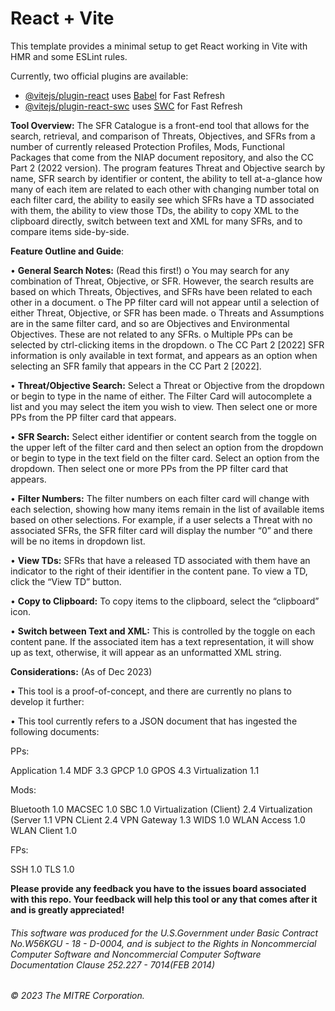 # React + Vite

This template provides a minimal setup to get React working in Vite with HMR and some ESLint rules.

Currently, two official plugins are available:

- [@vitejs/plugin-react](https://github.com/vitejs/vite-plugin-react/blob/main/packages/plugin-react/README.md) uses [Babel](https://babeljs.io/) for Fast Refresh
- [@vitejs/plugin-react-swc](https://github.com/vitejs/vite-plugin-react-swc) uses [SWC](https://swc.rs/) for Fast Refresh

**Tool Overview:** The SFR Catalogue is a front-end tool that allows for the search, retrieval, and comparison of Threats, Objectives, and SFRs from a number of currently released Protection Profiles, Mods, Functional Packages that come from the NIAP document repository, and also the CC Part 2 (2022 version). The program features Threat and Objective search by name, SFR search by identifier or content, the ability to tell at-a-glance how many of each item are related to each other with changing number total on each filter card, the ability to easily see which SFRs have a TD associated with them, the ability to view those TDs, the ability to copy XML to the clipboard directly, switch between text and XML for many SFRs, and to compare items side-by-side.

**Feature Outline and Guide**:

•	**General Search Notes:** (Read this first!)
  o	You may search for any combination of Threat, Objective, or SFR. However, the search results are based on which Threats, Objectives, and SFRs have been related to each other in a document.
  o	The PP filter card will not appear until a selection of either Threat, Objective, or SFR has been made.
  o	Threats and Assumptions are in the same filter card, and so are Objectives and Environmental Objectives. These are not related to any SFRs.
  o	Multiple PPs can be selected by ctrl-clicking items in the dropdown.
  o	The CC Part 2 [2022] SFR information is only available in text format, and appears as an option when selecting an SFR family that appears in the CC Part 2 [2022].

•	**Threat/Objective Search:** Select a Threat or Objective from the dropdown or begin to type in the name of either. The Filter Card will autocomplete a list and you may select the item you wish to view. Then select one or more PPs from the PP filter card that appears.

•	**SFR Search:** Select either identifier or content search from the toggle on the upper left of the filter card and then select an option from the dropdown or begin to type in the text field on the filter card. Select an option from the dropdown. Then select one or more PPs from the PP filter card that appears.

•	**Filter Numbers:** The filter numbers on each filter card will change with each selection, showing how many items remain in the list of available items based on other selections. For example, if a user selects a Threat with no associated SFRs, the SFR filter card will display the number “0” and there will be no items in dropdown list.

•	**View TDs:** SFRs that have a released TD associated with them have an indicator to the right of their identifier in the content pane. To view a TD, click the “View TD” button.

•	**Copy to Clipboard:** To copy items to the clipboard,  select the “clipboard” icon.

•	**Switch between Text and XML:** This is controlled by the toggle on each content pane. If the associated item has a text representation, it will show up as text, otherwise, it will appear as an unformatted XML string.

**Considerations:** (As of Dec 2023)

•	This tool is a proof-of-concept, and there are currently no plans to develop it further:

•	This tool currently refers to a JSON document that has ingested the following documents:

PPs:

Application 1.4
MDF 3.3
GPCP 1.0
GPOS 4.3
Virtualization 1.1

Mods:

Bluetooth 1.0
MACSEC 1.0
SBC 1.0
Virtualization (Client) 2.4
Virtualization (Server 1.1
VPN CLient 2.4
VPN Gateway 1.3
WIDS 1.0
WLAN Access 1.0
WLAN Client 1.0

FPs:

SSH 1.0
TLS 1.0

**Please provide any feedback you have to the issues board associated with this repo.
Your feedback will help this tool or any that comes after it and is greatly appreciated!**

###### This software was produced for the U.S.Government under Basic Contract No.W56KGU - 18 - D-0004, and is subject to the Rights in Noncommercial Computer Software and Noncommercial Computer Software Documentation Clause 252.227 - 7014(FEB 2014)

###### © 2023 The MITRE Corporation.
